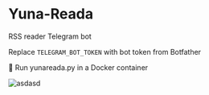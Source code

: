 # Yuna-Reada
RSS reader Telegram bot

Replace `TELEGRAM_BOT_TOKEN` with bot token from Botfather

🏃 Run yunareada.py in a Docker container

![asdasd](https://github.com/Unknowing9428/Yuna-Reada/assets/144300469/ca0d2b9f-35b3-48f7-9d26-87ee226813c8)
